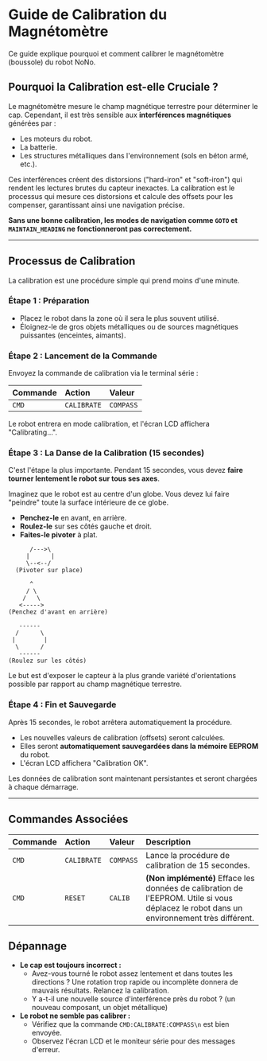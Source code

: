 # Guide de Calibration du Magnétomètre

Ce guide explique pourquoi et comment calibrer le magnétomètre (boussole) du robot NoNo.

## Pourquoi la Calibration est-elle Cruciale ?

Le magnétomètre mesure le champ magnétique terrestre pour déterminer le cap. Cependant, il est très sensible aux **interférences magnétiques** générées par :
- Les moteurs du robot.
- La batterie.
- Les structures métalliques dans l'environnement (sols en béton armé, etc.).

Ces interférences créent des distorsions ("hard-iron" et "soft-iron") qui rendent les lectures brutes du capteur inexactes. La calibration est le processus qui mesure ces distorsions et calcule des offsets pour les compenser, garantissant ainsi une navigation précise.

**Sans une bonne calibration, les modes de navigation comme `GOTO` et `MAINTAIN_HEADING` ne fonctionneront pas correctement.**

---

## Processus de Calibration

La calibration est une procédure simple qui prend moins d'une minute.

### Étape 1 : Préparation

- Placez le robot dans la zone où il sera le plus souvent utilisé.
- Éloignez-le de gros objets métalliques ou de sources magnétiques puissantes (enceintes, aimants).

### Étape 2 : Lancement de la Commande

Envoyez la commande de calibration via le terminal série :

| Commande | Action | Valeur |
| :--- | :--- | :--- |
| `CMD` | `CALIBRATE` | `COMPASS` |

Le robot entrera en mode calibration, et l'écran LCD affichera "Calibrating...".

### Étape 3 : La Danse de la Calibration (15 secondes)

C'est l'étape la plus importante. Pendant 15 secondes, vous devez **faire tourner lentement le robot sur tous ses axes**.

Imaginez que le robot est au centre d'un globe. Vous devez lui faire "peindre" toute la surface intérieure de ce globe.

- **Penchez-le** en avant, en arrière.
- **Roulez-le** sur ses côtés gauche et droit.
- **Faites-le pivoter** à plat.

```
      /--->\
     |      |
     \--<--/
  (Pivoter sur place)

      ^
     / \
    /   \
   <----->
(Penchez d'avant en arrière)

   ------
  /      \
 |        |
  \      /
   ------
(Roulez sur les côtés)
```

Le but est d'exposer le capteur à la plus grande variété d'orientations possible par rapport au champ magnétique terrestre.

### Étape 4 : Fin et Sauvegarde

Après 15 secondes, le robot arrêtera automatiquement la procédure.
- Les nouvelles valeurs de calibration (offsets) seront calculées.
- Elles seront **automatiquement sauvegardées dans la mémoire EEPROM** du robot.
- L'écran LCD affichera "Calibration OK".

Les données de calibration sont maintenant persistantes et seront chargées à chaque démarrage.

---

## Commandes Associées

| Commande | Action | Valeur | Description |
| :--- | :--- | :--- | :--- |
| `CMD` | `CALIBRATE` | `COMPASS` | Lance la procédure de calibration de 15 secondes. |
| `CMD` | `RESET` | `CALIB` | **(Non implémenté)** Efface les données de calibration de l'EEPROM. Utile si vous déplacez le robot dans un environnement très différent. |

## Dépannage

- **Le cap est toujours incorrect :**
    - Avez-vous tourné le robot assez lentement et dans toutes les directions ? Une rotation trop rapide ou incomplète donnera de mauvais résultats. Relancez la calibration.
    - Y a-t-il une nouvelle source d'interférence près du robot ? (un nouveau composant, un objet métallique)
- **Le robot ne semble pas calibrer :**
    - Vérifiez que la commande `CMD:CALIBRATE:COMPASS\n` est bien envoyée.
    - Observez l'écran LCD et le moniteur série pour des messages d'erreur.